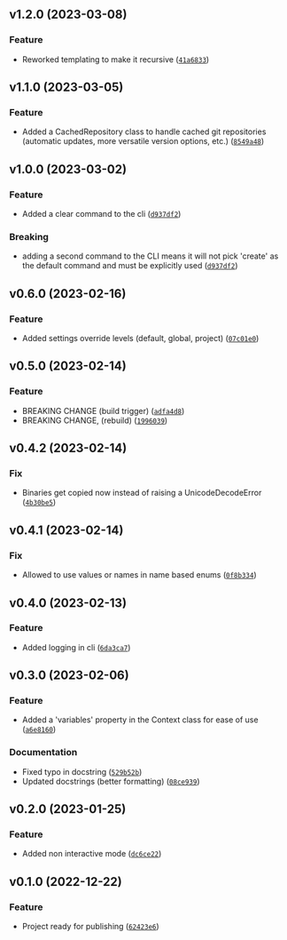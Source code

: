 <!--next-version-placeholder-->

## v1.2.0 (2023-03-08)
### Feature
* Reworked templating to make it recursive ([`41a6833`](https://github.com/alexisbeaulieu97/SuperTemplater/commit/41a683308ac4a561a07f158254afeb9f29cc4b04))

## v1.1.0 (2023-03-05)
### Feature
* Added a CachedRepository class to handle cached git repositories (automatic updates, more versatile version options, etc.) ([`8549a48`](https://github.com/alexisbeaulieu97/SuperTemplater/commit/8549a483b61b8daa0d0cc93c229064cee3d6c8b2))

## v1.0.0 (2023-03-02)
### Feature
* Added a clear command to the cli ([`d937df2`](https://github.com/alexisbeaulieu97/SuperTemplater/commit/d937df28bf6c0fc48d5ee75d2981aa6e108df9a2))

### Breaking
* adding a second command to the CLI means it will not pick 'create' as the default command and must be explicitly used  ([`d937df2`](https://github.com/alexisbeaulieu97/SuperTemplater/commit/d937df28bf6c0fc48d5ee75d2981aa6e108df9a2))

## v0.6.0 (2023-02-16)
### Feature
* Added settings override levels (default, global, project) ([`07c01e0`](https://github.com/alexisbeaulieu97/SuperTemplater/commit/07c01e0a259139486348d5254aeb688b3f43b74a))

## v0.5.0 (2023-02-14)
### Feature
* BREAKING CHANGE (build trigger) ([`adfa4d8`](https://github.com/alexisbeaulieu97/SuperTemplater/commit/adfa4d88dffa61e9529890cbebfdf0030429c588))
* BREAKING CHANGE, (rebuild) ([`1996039`](https://github.com/alexisbeaulieu97/SuperTemplater/commit/1996039211846ddd1720c30ffab68a1354b8764b))

## v0.4.2 (2023-02-14)
### Fix
* Binaries get copied now instead of raising a UnicodeDecodeError ([`4b30be5`](https://github.com/alexisbeaulieu97/SuperTemplater/commit/4b30be5da76e856208b31baad1aeb2b538802f0b))

## v0.4.1 (2023-02-14)
### Fix
* Allowed to use values or names in name based enums ([`0f8b334`](https://github.com/alexisbeaulieu97/SuperTemplater/commit/0f8b3348246e25532828241add1944c24a5145c0))

## v0.4.0 (2023-02-13)
### Feature
* Added logging in cli ([`6da3ca7`](https://github.com/alexisbeaulieu97/SuperTemplater/commit/6da3ca733bfa62b5771bc4e19de9d71c10b2cb8e))

## v0.3.0 (2023-02-06)
### Feature
* Added a 'variables' property in the Context class for ease of use ([`a6e8160`](https://github.com/alexisbeaulieu97/SuperTemplater/commit/a6e81600da49fe1c347ad2c3123ac16e5bc0e060))

### Documentation
* Fixed typo in docstring ([`529b52b`](https://github.com/alexisbeaulieu97/SuperTemplater/commit/529b52b539a476f7fcff9fa90c53c8d17da9b97a))
* Updated docstrings (better formatting) ([`08ce939`](https://github.com/alexisbeaulieu97/SuperTemplater/commit/08ce939b73c2982b12016b55a2bd4915024d6e46))

## v0.2.0 (2023-01-25)
### Feature
* Added non interactive mode ([`dc6ce22`](https://github.com/alexisbeaulieu97/SuperTemplater/commit/dc6ce225c5315c13bf7ddd66ea7ab31aee6d8b5e))

## v0.1.0 (2022-12-22)
### Feature
* Project ready for publishing ([`62423e6`](https://github.com/alexisbeaulieu97/SuperTemplater/commit/62423e6bb2547417b3d44827c75fd3a7c183d2b2))
